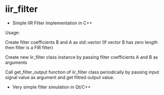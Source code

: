 # iir_filter

* Simple IIR Filter implementation in C++

Usage:

Create filter coefficients B and A as std::vector<float> (If vector B has zero length then filter is a FIR filter)

Create new iir_filter class instance by passing filter coefficients A and B as arguments

Call get_filter_output function of iir_filter class periodically by passing input signal value as argument and get filtred output value.

* Very simple filter simulation in Qt/C++
